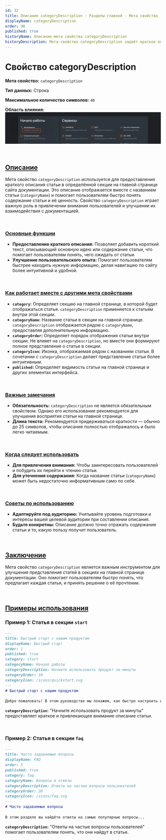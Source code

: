 ```yaml
---
id: 32
title: Описание categoryDescription - Разделы главной - Мета свойства
displayName: categoryDescription
order: 90
published: true
historyName: Описание мета свойства categoryDescription
historyDescription: Мета-свойство categoryDescription задаёт краткое описание статьи в секции на главной странице для улучшения навигации.
---
```


# Свойство categoryDescription

**Мета свойство:** `categoryDescription`

**Тип данных:** Строка

**Максимальное количество символов:** `40`

**Область влияния:**
![Влияние cвойства](https://raw.githubusercontent.com/SolarSpaceTech/product-documentation-help/refs/heads/main/ru/images/category-description.png)

<br/>

## [Описание](description)

Мета свойство `categoryDescription` используется для предоставления краткого описания статьи в определённой секции на главной странице сайта документации.
Это описание отображается вместе с названием статьи (`categoryName`) и помогает пользователям быстро понять содержание статьи и её ценность.
Свойство `categoryDescription` играет важную роль в привлечении внимания пользователей и улучшении их взаимодействия с документацией.

<br/>

### [Основные функции](basic-functions)

- **Предоставление краткого описания:** Позволяет добавить короткий текст, описывающий основную идею или содержание статьи, что помогает пользователям
понять, чего ожидать от статьи.
- **Улучшение пользовательского опыта:** Помогает пользователям быстрее находить нужную информацию, делая навигацию по сайту более интуитивной и удобной.

<br/>

### [Как работает вместе с другими мета свойствами](with-other-properties)

- **`category`:** Определяет секцию на главной странице, в которой будет отображаться статья. `categoryDescription` применяется к статьям внутри этой секции.
- **`categoryName`:** Название статьи в секции на главной странице. `categoryDescription` отображается рядом с `categoryName`, предоставляя дополнительную информацию.
- **`categoryOrder`:** Определяет порядок отображения статьи внутри секции. Не влияет на `categoryDescription`, но вместе они формируют полное представление о статье в секции.
- **`categoryIcon`:** Иконка, отображаемая рядом с названием статьи. В сочетании с `categoryDescription` делает представление статьи более интуитивным.
- **`published`:** Определяет видимость статьи на главной странице и других элементах интерфейса.

<br/>

### [Важные замечания](notes)

- **Обязательность:** `categoryDescription` не является обязательным свойством. Однако его использование рекомендуется для улучшения восприятия статьи на главной странице.
- **Длина текста:** Рекомендуется придерживаться краткости — обычно до 25 символов, чтобы описание полностью отображалось и было легко читаемым.

<br/>

### [Когда следует использовать](when-to-use)

- **Для привлечения внимания:** Чтобы заинтересовать пользователей и побудить их перейти к чтению статьи.
- **Для уточнения содержания:** Когда название статьи (`categoryName`) может быть недостаточно информативным само по себе.

<br/>

### [Советы по использованию](advice)

- **Адаптируйте под аудиторию:** Учитывайте уровень подготовки и интересы вашей целевой аудитории при составлении описания.
- **Будьте конкретны:** Описание должно точно отражать содержание статьи и то, какую пользу получит пользователь.

<br/>

## [Заключение](conclusion)

Мета свойство `categoryDescription` является важным инструментом для улучшения представления статей в секциях на главной странице документации.
Оно помогает пользователям быстро понять, что предлагает каждая статья, и принять решение о её прочтении.

<br/>

## [Примеры использования](examples)

### Пример 1: Статья в секции `start`

```md
---
title: Быстрый старт с нашим продуктом
displayName: Быстрый старт
order: 1
published: true
category: start
categoryName: Начало работы
categoryDescription: Начните использовать продукт за минуты
categoryOrder: 10
categoryIcon: /icons/quickstart.svg
---
# Быстрый старт с нашим продуктом

Добро пожаловать! В этом руководстве мы покажем, как быстро настроить и начать работать с нашим продуктом...
```

**`categoryDescription`:** "Начните использовать продукт за минуты" предоставляет краткое и привлекающее внимание описание статьи.

<br/>

### Пример 2: Статья в секции `faq`

```md
---
title: Часто задаваемые вопросы
displayName: FAQ
order: 5
published: true
category: faq
categoryName: Вопросы и ответы
categoryDescription: Ответы на частые вопросы пользователей
categoryOrder: 20
categoryIcon: /icons/faq.svg
---
# Часто задаваемые вопросы

В этом разделе вы найдёте ответы на самые популярные вопросы...
```

**`categoryDescription`:** "Ответы на частые вопросы пользователей" помогает пользователям понять, что они найдут в статье.
